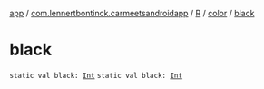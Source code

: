 [app](../../../index.md) / [com.lennertbontinck.carmeetsandroidapp](../../index.md) / [R](../index.md) / [color](index.md) / [black](./black.md)

# black

`static val black: `[`Int`](https://kotlinlang.org/api/latest/jvm/stdlib/kotlin/-int/index.html)
`static val black: `[`Int`](https://kotlinlang.org/api/latest/jvm/stdlib/kotlin/-int/index.html)